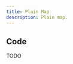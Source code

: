 ```yaml
---
title: Plain Map
description: Plain map.
---
```


<script lang="ts">
  import Plain from "./Plain.svelte";
</script>

<Plain />

## Code

TODO
